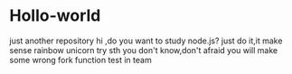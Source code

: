 # Hollo-world
just another repository
hi ,do you want to study node.js?
just do it,it make sense
rainbow unicorn
try sth you don't know,don't afraid  you will make some wrong
fork function test in team
